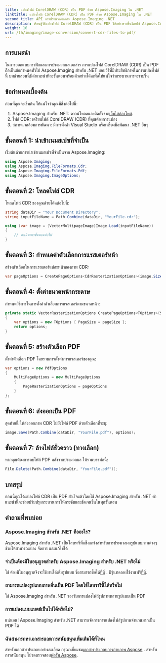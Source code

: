 ```yaml
---
title: แปลงไฟล์ CorelDRAW (CDR) เป็น PDF ด้วย Aspose.Imaging ใน .NET
linktitle: แปลงไฟล์ CorelDRAW (CDR) เป็น PDF ด้วย Aspose.Imaging ใน .NET
second_title: API การประมวลผลภาพ Aspose.Imaging .NET
description: เรียนรู้วิธีแปลงไฟล์ CorelDRAW (CDR) เป็น PDF ได้อย่างราบรื่นโดยใช้ Aspose.Imaging สำหรับ .NET ในคู่มือทีละขั้นตอนที่ครอบคลุมนี้
weight: 10
url: /th/imaging/image-conversion/convert-cdr-files-to-pdf/
---
```

## การแนะนำ

ในการออกแบบกราฟิกและการประมวลผลเอกสาร การแปลงไฟล์ CorelDRAW (CDR) เป็น PDF ถือเป็นข้อกำหนดทั่วไป Aspose.Imaging สำหรับ .NET มอบวิธีที่มีประสิทธิภาพในการแปลงไฟล์นี้ บทช่วยสอนนี้มีคำแนะนำทีละขั้นตอนพร้อมตัวอย่างโค้ดเพื่อให้แน่ใจว่ากระบวนการจะราบรื่น

## ข้อกำหนดเบื้องต้น

ก่อนที่คุณจะเริ่มต้น ให้แน่ใจว่าคุณมีสิ่งต่อไปนี้:

1.  Aspose.Imaging สำหรับ .NET: ดาวน์โหลดและติดตั้งจาก[เว็บไซต์อาโพส](https://releases.aspose.com/imaging/net/).
2. ไฟล์ CDR: เตรียมไฟล์ CorelDRAW (CDR) ที่คุณต้องการแปลง
3. สภาพแวดล้อมการพัฒนา: มีการตั้งค่า Visual Studio หรือเครื่องมือพัฒนา .NET อื่นๆ

## ขั้นตอนที่ 1: นำเข้าเนมสเปซที่จำเป็น

เริ่มต้นด้วยการนำเข้าเนมสเปซที่จำเป็นจาก Aspose.Imaging:

```csharp
using Aspose.Imaging;
using Aspose.Imaging.FileFormats.Cdr;
using Aspose.Imaging.FileFormats.Pdf;
using Aspose.Imaging.ImageOptions;
```

## ขั้นตอนที่ 2: โหลดไฟล์ CDR

โหลดไฟล์ CDR ของคุณด้วยโค้ดต่อไปนี้:

```csharp
string dataDir = "Your Document Directory";
string inputFileName = Path.Combine(dataDir, "YourFile.cdr");

using (var image = (VectorMultipageImage)Image.Load(inputFileName))
{
    // ดำเนินการขั้นตอนต่อไป
}
```

## ขั้นตอนที่ 3: กำหนดค่าตัวเลือกการแรสเตอร์หน้า

สร้างตัวเลือกในการแรสเตอร์แต่ละหน้าของภาพ CDR:

```csharp
var pageOptions = CreatePageOptions<CdrRasterizationOptions>(image.Size);
```

## ขั้นตอนที่ 4: ตั้งค่าขนาดหน้ากระดาษ

กำหนดวิธีการในการตั้งค่าตัวเลือกการแรสเตอร์ตามขนาดหน้า:

```csharp
private static VectorRasterizationOptions CreatePageOptions<TOptions>(Size pageSize) where TOptions : VectorRasterizationOptions, new()
{
    var options = new TOptions { PageSize = pageSize };
    return options;
}
```

## ขั้นตอนที่ 5: สร้างตัวเลือก PDF

ตั้งค่าตัวเลือก PDF โดยรวมการตั้งค่าการแรสเตอร์ของคุณ:

```csharp
var options = new PdfOptions
{
    MultiPageOptions = new MultiPageOptions
    {
        PageRasterizationOptions = pageOptions
    }
};
```

## ขั้นตอนที่ 6: ส่งออกเป็น PDF

สุดท้ายนี้ ให้ส่งออกภาพ CDR ไปยังไฟล์ PDF ด้วยตัวเลือกที่ระบุ:

```csharp
image.Save(Path.Combine(dataDir, "YourFile.pdf"), options);
```

## ขั้นตอนที่ 7: ล้างไฟล์ชั่วคราว (ทางเลือก)

หากคุณต้องการลบไฟล์ PDF หลังจากประมวลผล ให้รวมบรรทัดนี้:

```csharp
File.Delete(Path.Combine(dataDir, "YourFile.pdf"));
```

## บทสรุป

ตอนนี้คุณได้แปลงไฟล์ CDR เป็น PDF สำเร็จแล้วโดยใช้ Aspose.Imaging สำหรับ .NET คำแนะนำนี้จะช่วยปรับปรุงกระบวนการให้กระชับและชัดเจนขึ้นในทุกขั้นตอน

## คำถามที่พบบ่อย

### Aspose.Imaging สำหรับ .NET คืออะไร?
Aspose.Imaging สำหรับ .NET เป็นไลบรารีที่แข็งแกร่งสำหรับการประมวลผลรูปแบบภาพต่างๆ ช่วยให้สามารถแปลง จัดการ และแก้ไขได้

### จำเป็นต้องมีใบอนุญาตสำหรับ Aspose.Imaging สำหรับ .NET หรือไม่
 ใช่ ต้องมีใบอนุญาตจึงจะใช้งานได้เต็มรูปแบบ ซึ่งสามารถซื้อได้[ที่นี่](https://purchase.conholdate.com/buy) . มีรุ่นทดลองใช้งานฟรี[ที่นี่](https://releases.aspose.com/).

### สามารถแปลงรูปแบบภาพอื่นเป็น PDF โดยใช้ไลบรารีนี้ได้หรือไม่
ใช่ Aspose.Imaging สำหรับ .NET รองรับการแปลงไฟล์รูปภาพหลายรูปแบบเป็น PDF

### การแปลงแบบแบตช์เป็นไปได้หรือไม่?
แน่นอน! Aspose.Imaging สำหรับ .NET สามารถจัดการการแปลงไฟล์รูปภาพจำนวนมากเป็น PDF ได้

### ฉันสามารถหาเอกสารและการสนับสนุนเพิ่มเติมได้ที่ไหน
 สำหรับเอกสารประกอบอย่างละเอียด กรุณาเยี่ยมชม[เอกสารประกอบการถ่ายภาพ Aspose](https://reference.aspose.com/imaging/net/) . สำหรับการสนับสนุน โปรดตรวจสอบ[ฟอรั่ม Aspose](https://forum.aspose.com/).